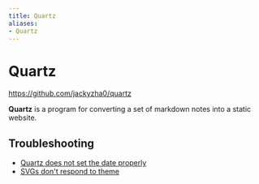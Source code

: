 ```yaml
---
title: Quartz
aliases:
- Quartz
---
```


# Quartz

https://github.com/jackyzha0/quartz

**Quartz** is a program for converting a set of markdown notes into a static website.

## Troubleshooting

- [Quartz does not set the date properly](quartz-incorrect-date.md)
- [SVGs don't respond to theme](svg-current-theme-color.md)